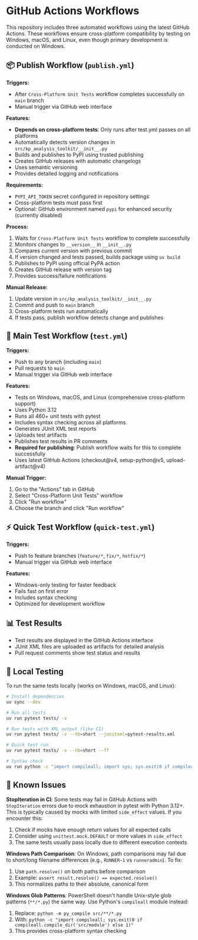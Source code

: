 # GitHub Actions Workflows

This repository includes three automated workflows using the latest GitHub Actions. These workflows ensure cross-platform compatibility by testing on Windows, macOS, and Linux, even though primary development is conducted on Windows.

## 📦 Publish Workflow (`publish.yml`)

**Triggers:**
- After `Cross-Platform Unit Tests` workflow completes successfully on `main` branch
- Manual trigger via GitHub web interface

**Features:**
- **Depends on cross-platform tests**: Only runs after test.yml passes on all platforms
- Automatically detects version changes in `src/kp_analysis_toolkit/__init__.py`
- Builds and publishes to PyPI using trusted publishing
- Creates GitHub releases with automatic changelogs
- Uses semantic versioning
- Provides detailed logging and notifications

**Requirements:**
- `PYPI_API_TOKEN` secret configured in repository settings
- Cross-platform tests must pass first
- Optional: GitHub environment named `pypi` for enhanced security (currently disabled)

**Process:**
1. Waits for `Cross-Platform Unit Tests` workflow to complete successfully
2. Monitors changes to `__version__` in `__init__.py`
3. Compares current version with previous commit
4. If version changed and tests passed, builds package using `uv build`
5. Publishes to PyPI using official PyPA action
6. Creates GitHub release with version tag
7. Provides success/failure notifications

**Manual Release:**
1. Update version in `src/kp_analysis_toolkit/__init__.py`
2. Commit and push to `main` branch
3. Cross-platform tests run automatically
4. If tests pass, publish workflow detects change and publishes

## 🧪 Main Test Workflow (`test.yml`)

**Triggers:**
- Push to any branch (including `main`)
- Pull requests to `main` 
- Manual trigger via GitHub web interface

**Features:**
- Tests on Windows, macOS, and Linux (comprehensive cross-platform support)
- Uses Python 3.12
- Runs all 460+ unit tests with pytest
- Includes syntax checking across all platforms
- Generates JUnit XML test reports
- Uploads test artifacts
- Publishes test results in PR comments
- **Required for publishing**: Publish workflow waits for this to complete successfully
- Uses latest GitHub Actions (checkout@v4, setup-python@v5, upload-artifact@v4)

**Manual Trigger:**
1. Go to the "Actions" tab in GitHub
2. Select "Cross-Platform Unit Tests" workflow
3. Click "Run workflow"
4. Choose the branch and click "Run workflow"

## ⚡ Quick Test Workflow (`quick-test.yml`)

**Triggers:**
- Push to feature branches (`feature/*`, `fix/*`, `hotfix/*`)
- Manual trigger via GitHub web interface

**Features:**
- Windows-only testing for faster feedback
- Fails fast on first error
- Includes syntax checking
- Optimized for development workflow

## 📊 Test Results

- Test results are displayed in the GitHub Actions interface
- JUnit XML files are uploaded as artifacts for detailed analysis
- Pull request comments show test status and results

## 🔧 Local Testing

To run the same tests locally (works on Windows, macOS, and Linux):

```bash
# Install dependencies
uv sync --dev

# Run all tests
uv run pytest tests/ -v

# Run tests with XML output (like CI)
uv run pytest tests/ -v --tb=short --junitxml=pytest-results.xml

# Quick test run
uv run pytest tests/ -v --tb=short --ff

# Syntax check
uv run python -c "import compileall; import sys; sys.exit(0 if compileall.compile_dir('src/kp_analysis_toolkit', quiet=1) else 1)"
```

## 🐛 Known Issues

**StopIteration in CI**: Some tests may fail in GitHub Actions with `StopIteration` errors due to mock exhaustion in pytest with Python 3.12+. This is typically caused by mocks with limited `side_effect` values. If you encounter this:

1. Check if mocks have enough return values for all expected calls
2. Consider using `unittest.mock.DEFAULT` or more values in `side_effect`
3. The same tests usually pass locally due to different execution contexts

**Windows Path Comparison**: On Windows, path comparisons may fail due to short/long filename differences (e.g., `RUNNER~1` vs `runneradmin`). To fix:

1. Use `path.resolve()` on both paths before comparison
2. Example: `assert result.resolve() == expected.resolve()`
3. This normalizes paths to their absolute, canonical form

**Windows Glob Patterns**: PowerShell doesn't handle Unix-style glob patterns (`**/*.py`) the same way. Use Python's `compileall` module instead:

1. Replace: `python -m py_compile src/**/*.py`
2. With: `python -c "import compileall; sys.exit(0 if compileall.compile_dir('src/module') else 1)"`
3. This provides cross-platform syntax checking

